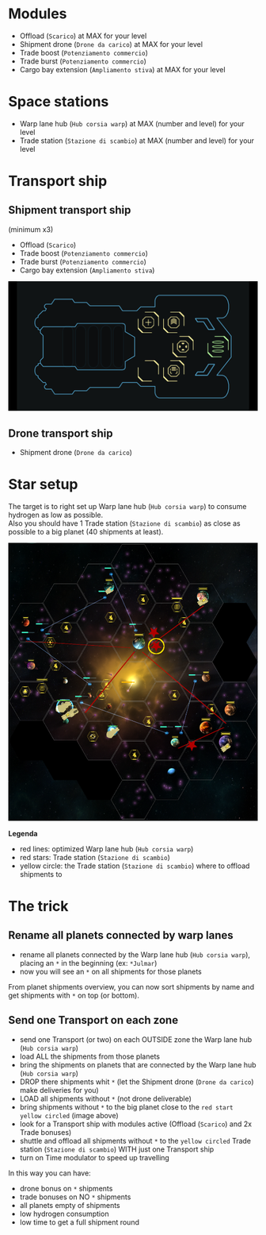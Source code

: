 # Modules
- Offload (`Scarico`) at MAX for your level
- Shipment drone (`Drone da carico`) at MAX for your level
- Trade boost (`Potenziamento commercio`)
- Trade burst (`Potenziamento commercio`)
- Cargo bay extension (`Ampliamento stiva`) at MAX for your level

# Space stations
- Warp lane hub (`Hub corsia warp`) at MAX (number and level) for your level
- Trade station (`Stazione di scambio`) at MAX (number and level) for your level



# Transport ship

## Shipment transport ship
(minimum x3)

- Offload (`Scarico`)
- Trade boost (`Potenziamento commercio`)
- Trade burst (`Potenziamento commercio`)
- Cargo bay extension (`Ampliamento stiva`)

![](images/125614.png)

## Drone transport ship
- Shipment drone (`Drone da carico`)



# Star setup
The target is to right set up Warp lane hub (`Hub corsia warp`) to consume hydrogen as low as possible.  
Also you should have 1 Trade station (`Stazione di scambio`) as close as possible to a big planet (40 shipments at least).

![](images/836C3536_2.PNG)

**Legenda**
- red lines: optimized Warp lane hub (`Hub corsia warp`)
- red stars: Trade station (`Stazione di scambio`)
- yellow circle: the Trade station (`Stazione di scambio`) where to offload shipments to 



# The trick

## Rename all planets connected by warp lanes
- rename all planets connected by the Warp lane hub (`Hub corsia warp`), placing an `*` in the beginning (ex: `*Julmar`)  
- now you will see an `*` on all shipments for those planets

From planet shipments overview, you can now sort shipments by name and get shipments with `*` on top (or bottom). 

## Send one Transport on each zone
- send one Transport (or two) on each OUTSIDE zone the Warp lane hub (`Hub corsia warp`)
- load ALL the shipments from those planets
- bring the shipments on planets that are connected by the Warp lane hub (`Hub corsia warp`)
- DROP there shipments whit `*` (let the Shipment drone (`Drone da carico`) make deliveries for you)
- LOAD all shipments without `*` (not drone deliverable)
- bring shipments without `*` to the big planet close to the `red start yellow circled` (image above)
- look for a Transport ship with modules active (Offload (`Scarico`) and 2x Trade bonuses)
- shuttle and offload all shipments without `*` to the `yellow circled` Trade station (`Stazione di scambio`) WITH just one Transport ship
- turn on Time modulator to speed up travelling

In this way you can have:
- drone bonus on `*` shipments
- trade bonuses on NO `*` shipments
- all planets empty of shipments
- low hydrogen consumption
- low time to get a full shipment round